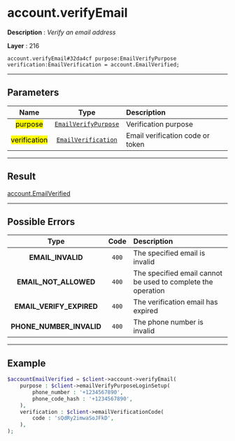 # account.verifyEmail

**Description** : *Verify an email address*

**Layer** : 216

```tl
account.verifyEmail#32da4cf purpose:EmailVerifyPurpose verification:EmailVerification = account.EmailVerified;
```

---

## Parameters

| Name | Type | Description |
| :---: | :---: | :--- |
| <mark>purpose</mark> | [`EmailVerifyPurpose`](type/EmailVerifyPurpose) | Verification purpose |
| <mark>verification</mark> | [`EmailVerification`](type/EmailVerification) | Email verification code or token |

---

## Result

[account.EmailVerified](type/account.EmailVerified)

---

## Possible Errors

| Type | Code | Description |
| :---: | :---: | :--- |
| **EMAIL_INVALID** | `400` | The specified email is invalid |
| **EMAIL_NOT_ALLOWED** | `400` | The specified email cannot be used to complete the operation |
| **EMAIL_VERIFY_EXPIRED** | `400` | The verification email has expired |
| **PHONE_NUMBER_INVALID** | `400` | The phone number is invalid |

---

## Example

```php
$accountEmailVerified = $client->account->verifyEmail(
	purpose : $client->emailVerifyPurposeLoginSetup(
		phone_number : '+1234567890',
		phone_code_hash : '+1234567890',
	),
	verification : $client->emailVerificationCode(
		code : 'sQdRy2imwaSoJFkD',
	),
);
```